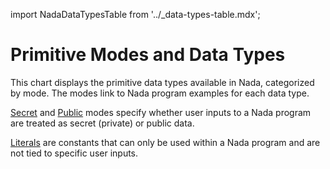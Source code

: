 import NadaDataTypesTable from '../\_data-types-table.mdx';

# Primitive Modes and Data Types

This chart displays the primitive data types available in Nada, categorized by mode. The modes link to Nada program examples for each data type.

<NadaDataTypesTable/>

[Secret](/nada-by-example/secret-data-type) and [Public](/nada-by-example/public-data-type) modes specify whether user inputs to a Nada program are treated as secret (private) or public data.

[Literals](/nada-by-example/literal-data-type) are constants that can only be used within a Nada program and are not tied to specific user inputs.